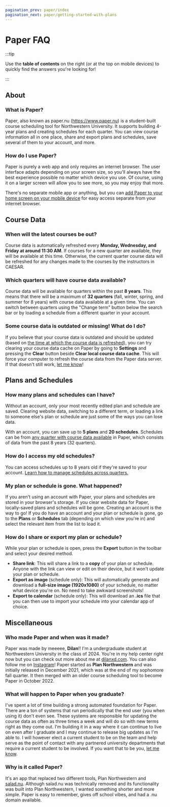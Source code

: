 ```yaml
---
pagination_prev: paper/index
pagination_next: paper/getting-started-with-plans
---
```


# Paper FAQ

:::tip

Use the **table of contents** on the right (or at the top on mobile devices) to quickly find the answers you're looking for!

:::

## About

### What is Paper?

Paper, also known as paper.nu (https://www.paper.nu) is a student-built course scheduling tool for Northwestern University. It supports building 4-year plans and creating schedules for each quarter. You can view course information all in one place, share and export plans and schedules, save several of them to your account, and more.

### How do I use Paper?

Paper is purely a web app and only requires an internet browser. The user interface adapts depending on your screen size, so you'll always have the best experience possible no matter which device you use. Of course, using it on a larger screen will allow you to see more, so you may enjoy that more.

There's no separate mobile app or anything, but you can [add Paper to your home screen on your mobile device](./mobile.md) for easy access separate from your internet browser.

## Course Data

### When will the latest courses be out?

Course data is automatically refreshed every **Monday, Wednesday, and Friday at around 11:30 AM**. If courses for a new quarter are available, they will be available at this time. Otherwise, the current quarter course data will be refreshed for any changes made to the courses by the instructors in CAESAR.

### Which quarters will have course data available?

Course data will be available for quarters within the past **8 years**. This means that there will be a maximum of **32 quarters** (fall, winter, spring, and summer for 8 years) with course data available at a given time. You can switch between quarters using the "Change term" button below the search bar or by loading a schedule from a different quarter in your account.

### Some course data is outdated or missing! What do I do?

If you believe that your course data is outdated and should be updated (based on [the time at which the course data is refreshed](#when-will-the-latest-courses-be-out)), you can try clearing your course data cache on Paper by going to **Settings** and pressing the **Clear** button beside **Clear local course data cache**. This will force your computer to refresh the course data from the Paper data server. If that doesn't still work, [let me know](https://www.dilanxd.com/contact)!

## Plans and Schedules

### How many plans and schedules can I have?

Without an account, only your most recently edited plan and schedule are saved. Clearing website data, switching to a different term, or loading a link to someone else's plan or schedule are just some of the ways you can lose data.

With an account, you can save up to **5 plans** and **20 schedules**. Schedules can be from [any quarter with course data available](#which-quarters-will-have-course-data-available) in Paper, which consists of data from the past 8 years (32 quarters).

### How do I access my old schedules?

You can access schedules up to 8 years old if they're saved to your account. [Learn how to manage schedules across quarters.](./schedules-across-terms.md)

### My plan or schedule is gone. What happened?

If you aren't using an account with Paper, your plans and schedules are stored in your browser's storage. If you clear website data for Paper, locally-saved plans and schedules will be gone. Creating an account is the way to go! If you do have an account and your plan or schedule is gone, go to the **Plans** or **Schedules** tab (depending on which view you're in) and select the relevant item from the list to load it.

### How do I share or export my plan or schedule?

While your plan or schedule is open, press the **Export** button in the toolbar and select your desired method.

- **Share link**: This will share a link to a **copy** of your plan or schedule. Anyone with the link can view or edit on their device, but it won't update your plan or schedule.
- **Export as image** (schedule only): This will automatically generate and download a **full-size image (1920x1080)** of your schedule, no matter what device you're on. No need to take awkward screenshots!
- **Export to calendar** (schedule only): This will download an **.ics** file that you can then use to import your schedule into your calendar app of choice.

## Miscellaneous

### Who made Paper and when was it made?

Paper was made by meeeee, **Dilan**!! I'm a undergraduate student at Northwestern University in the class of 2024. You're in my help center right now but you can check out more about me at [dilanxd.com](https://www.dilanxd.com). You can also follow me on [Instagram](https://www.instagram.com/dilan4k)! Paper started as **Plan Northwestern** and was initially released in December 2021, which was at the end of my sophomore fall quarter. It then merged with an older course scheduling tool to become Paper in October 2022.

### What will happen to Paper when you graduate?

I've spent a lot of time building a strong automated foundation for Paper. There are a ton of systems that run periodically that the end user (you when using it) don't even see. These systems are responsible for updating the course data as often as three times a week and will do so with new terms right as they come out. I'm building it in a way where it can continue to live on even after I graduate and I may continue to release big updates as I'm able to. I will however elect a current student to be on the team and help serve as the point of contact with any partnered university departments that require a current student to be involved. If you want that to be you, [let me know](https://www.dilanxd.com/contact).

### Why is it called Paper?

It's an app that replaced two different tools, Plan Northwestern and [salad.nu](https://github.com/Everthings). Although salad.nu was technically removed and its functionality was built into Plan Northwestern, I wanted something shorter and more simple. Paper is easy to remember, gives off school vibes, and had a .nu domain available.
